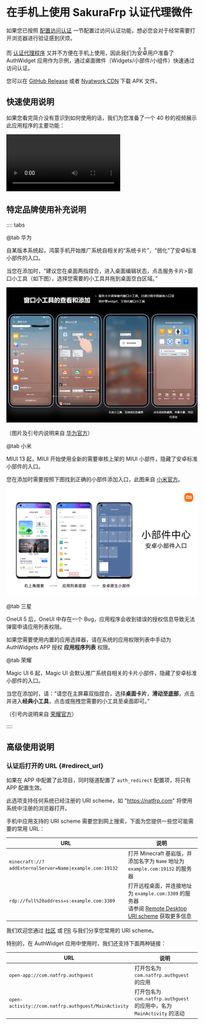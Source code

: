 # 在手机上使用 SakuraFrp 认证代理微件

如果您已按照 [配置访问认证](/bestpractice/frpc-auth.md) 一节配置过访问认证功能，想必您会对于经常需要打开浏览器进行验证感到厌烦。

而 [认证代理程序](/offtopic/auth-guest.md) 又并不方便在手机上使用，因此我们为<ruby>安<rp>(</rp><rt>鸿</rt><rp>)</rp>卓<rp>(</rp><rt>蒙</rt><rp>)</rp></ruby>用户准备了 AuthWidget 应用作为示例，通过桌面微件（Widgets/小部件/小组件）快速通过访问认证。

您可以在 [GitHub Release](https://github.com/natfrp/auth-guest-android/releases/latest) 或者 [Nyatwork CDN](https://nya.globalslb.net/natfrp/client/auth-widget/) 下载 APK 文件。

## 快速使用说明

如果您看完简介没有意识到如何使用的话，我们为您准备了一个 40 秒的视频展示此应用程序的主要功能：

![](@source/_videos/auth-widget-show.mp4)

## 特定品牌使用补充说明

:::: tabs

@tab 华为

自某版本系统起，鸿蒙手机开始推广系统自相关的“系统卡片”，“弱化”了安卓标准小部件的入口。

当您在添加时，“建议您在桌面两指捏合，进入桌面编辑状态，点击服务卡片>窗口小工具（如下图），选择您需要的小工具并拖到桌面空白区域。”

![](_images/auth-widget-huawei-entry.png)

（图片及引号内说明来自 [华为官方](https://consumer.huawei.com/cn/support/content/zh-cn15871857/)）

@tab 小米

MIUI 13 起，MIUI 开始使用全新的需要审核上架的 MIUI 小部件，隐藏了安卓标准小部件的入口。

您在添加时需要按照下图找到正确的小部件添加入口，此图来自 [小米官方](https://dev.mi.com/distribute/doc/details?pId=1588)。

![](_images/auth-widget-xiaomi-entry.png)

@tab 三星

OneUI 5 后，OneUI 中存在一个 Bug，应用程序会收到错误的授权信息导致无法弹窗申请应用列表权限。

如果您需要使用内置的应用选择器，请在系统的应用权限列表中手动为 AuthWidgets APP 授权 **应用程序列表** 权限。

@tab 荣耀

Magic UI 6 起，Magic UI 会默认推广系统自相关的卡片小部件，隐藏了安卓标准小部件的入口。

当您在添加时，请：“请您在主屏幕双指捏合，选择**桌面卡片**，**滑动至底部**，点击并进入**经典小工具**，点击或拖拽您需要的小工具至桌面即可。”

（引号内说明来自 [荣耀官方](https://www.hihonor.com/cn/support/content/zh-cn00409513/)）

::::

## 高级使用说明

### 认证后打开的 URL {#redirect_url}

如果在 APP 中配置了此项目，同时隧道配置了 `auth_redirect` 配置项，将只有 APP 配置生效。

此选项支持任何系统已经注册的 URI scheme，如 "<https://natfrp.com>" 将使用系统中注册的浏览器打开。

手机中应用支持的 URI scheme 需要您到网上搜索，下面为您提供一些您可能需要的常用 URL：

| URL | 说明 |
| --- | --- |
| `minecraft://?addExternalServer=Name\|example.com:19132` | 打开 Minecraft 基岩版，并添加名字为 `Name` 地址为 `example.com:19132` 的服务器 |
| `rdp://full%20address=s:example.com:3389` | 打开远程桌面，并连接地址为 `example.com:3389` 的服务器<br>请参阅 [Remote Desktop URI scheme](https://learn.microsoft.com/en-us/windows-server/remote/remote-desktop-services/clients/remote-desktop-uri) 获取更多信息 |

我们欢迎您通过 [社区](https://github.com/natfrp/wiki/discussions) 或 [PR](https://github.com/natfrp/wiki/pulls) 与我们分享您常用的 URI scheme。

特别的，在 AuthWidget 应用中使用时，我们还支持下面两种链接：

| URL | 说明 |
| --- | --- |
| `open-app://com.natfrp.authguest` | 打开包名为 `com.natfrp.authguest` 的应用 |
| `open-activity://com.natfrp.authguest/MainActivity` | 打开包名为 `com.natfrp.authguest` 的应用中，名为 `MainActivity` 的活动 |
